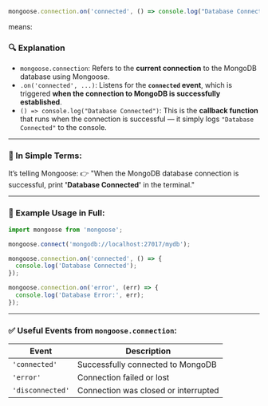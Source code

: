 ```js
mongoose.connection.on('connected', () => console.log("Database Connected"));
```

means:

### 🔍 Explanation

* `mongoose.connection`: Refers to the **current connection** to the MongoDB database using Mongoose.
* `.on('connected', ...)`: Listens for the **`connected` event**, which is triggered **when the connection to MongoDB is successfully established**.
* `() => console.log("Database Connected")`: This is the **callback function** that runs when the connection is successful — it simply logs `"Database Connected"` to the console.

---

### 🧠 In Simple Terms:

It’s telling Mongoose:
👉 "When the MongoDB database connection is successful, print **'Database Connected'** in the terminal."

---

### 🧪 Example Usage in Full:

```js
import mongoose from 'mongoose';

mongoose.connect('mongodb://localhost:27017/mydb');

mongoose.connection.on('connected', () => {
  console.log('Database Connected');
});

mongoose.connection.on('error', (err) => {
  console.log('Database Error:', err);
});
```

---

### ✅ Useful Events from `mongoose.connection`:

| Event            | Description                          |
| ---------------- | ------------------------------------ |
| `'connected'`    | Successfully connected to MongoDB    |
| `'error'`        | Connection failed or lost            |
| `'disconnected'` | Connection was closed or interrupted |

